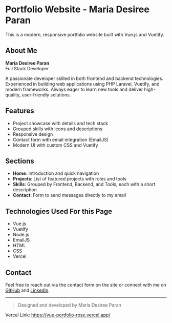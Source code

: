 # Portfolio Website - Maria Desiree Paran

This is a modern, responsive portfolio website built with Vue.js and Vuetify.

## About Me

**Maria Desiree Paran**  
Full Stack Developer

A passionate developer skilled in both frontend and backend technologies. Experienced in building web applications using PHP Laravel, Vuetify, and modern frameworks. Always eager to learn new tools and deliver high-quality, user-friendly solutions.

## Features
- Project showcase with details and tech stack
- Grouped skills with icons and descriptions
- Responsive design
- Contact form with email integration (EmailJS)
- Modern UI with custom CSS and Vuetify

## Sections
- **Home**: Introduction and quick navigation
- **Projects**: List of featured projects with roles and tools
- **Skills**: Grouped by Frontend, Backend, and Tools, each with a short description
- **Contact**: Form to send messages directly to my email

## Technologies Used For this Page
- Vue.js
- Vuetify
- Node.js
- EmailJS
- HTML
- CSS
- Vercel

## Contact
Feel free to reach out via the contact form on the site or connect with me on [GitHub](https://github.com/desiree-smith) and [LinkedIn](https://linkedin.com/in/desiree-smith).

---

> Designed and developed by Maria Desiree Paran

Vercel Link: https://vue-portfolio-rose.vercel.app/
